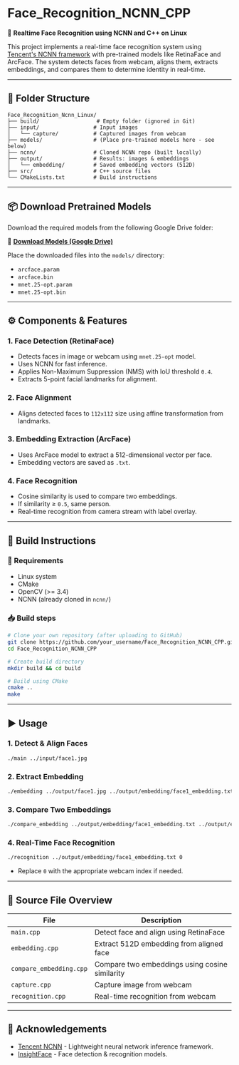 # Face_Recognition_NCNN_CPP

📌 **Realtime Face Recognition using NCNN and C++ on Linux**

This project implements a real-time face recognition system using [Tencent's NCNN framework](https://github.com/Tencent/ncnn) with pre-trained models like RetinaFace and ArcFace. The system detects faces from webcam, aligns them, extracts embeddings, and compares them to determine identity in real-time.

---

## 📁 Folder Structure

```
Face_Recognition_Ncnn_Linux/
├── build/                  # Empty folder (ignored in Git)
├── input/                 # Input images
│   └── capture/           # Captured images from webcam
├── models/                # (Place pre-trained models here - see below)
├── ncnn/                  # Cloned NCNN repo (built locally)
├── output/                # Results: images & embeddings
│   └── embedding/         # Saved embedding vectors (512D)
├── src/                   # C++ source files
└── CMakeLists.txt         # Build instructions
```

---

## 📦 Download Pretrained Models

Download the required models from the following Google Drive folder:

🔗 **[Download Models (Google Drive)](https://drive.google.com/drive/folders/19Jj8nPhX0BK_Xen6y05aog0bdJs1k2QO?usp=sharing)**

Place the downloaded files into the `models/` directory:

- `arcface.param`
- `arcface.bin`
- `mnet.25-opt.param`
- `mnet.25-opt.bin`

---

## ⚙️ Components & Features

### 1. **Face Detection (RetinaFace)**
- Detects faces in image or webcam using `mnet.25-opt` model.
- Uses NCNN for fast inference.
- Applies Non-Maximum Suppression (NMS) with IoU threshold `0.4`.
- Extracts 5-point facial landmarks for alignment.

### 2. **Face Alignment**
- Aligns detected faces to `112x112` size using affine transformation from landmarks.

### 3. **Embedding Extraction (ArcFace)**
- Uses ArcFace model to extract a 512-dimensional vector per face.
- Embedding vectors are saved as `.txt`.

### 4. **Face Recognition**
- Cosine similarity is used to compare two embeddings.
- If similarity ≥ `0.5`, same person.
- Real-time recognition from camera stream with label overlay.

---

## 🧱 Build Instructions

### 🔧 Requirements
- Linux system
- CMake
- OpenCV (>= 3.4)
- NCNN (already cloned in `ncnn/`)

### 📥 Build steps

```bash
# Clone your own repository (after uploading to GitHub)
git clone https://github.com/your_username/Face_Recognition_NCNN_CPP.git
cd Face_Recognition_NCNN_CPP

# Create build directory
mkdir build && cd build

# Build using CMake
cmake ..
make
```

---

## ▶️ Usage

### 1. **Detect & Align Faces**
```bash
./main ../input/face1.jpg
```

### 2. **Extract Embedding**
```bash
./embedding ../output/face1.jpg ../output/embedding/face1_embedding.txt
```

### 3. **Compare Two Embeddings**
```bash
./compare_embedding ../output/embedding/face1_embedding.txt ../output/embedding/face2_embedding.txt
```

### 4. **Real-Time Face Recognition**
```bash
./recognition ../output/embedding/face1_embedding.txt 0
```
- Replace `0` with the appropriate webcam index if needed.

---

## 📌 Source File Overview

| File | Description |
|------|-------------|
| `main.cpp` | Detect face and align using RetinaFace |
| `embedding.cpp` | Extract 512D embedding from aligned face |
| `compare_embedding.cpp` | Compare two embeddings using cosine similarity |
| `capture.cpp` | Capture image from webcam |
| `recognition.cpp` | Real-time recognition from webcam |

---

## 🧠 Acknowledgements

- [Tencent NCNN](https://github.com/Tencent/ncnn) - Lightweight neural network inference framework.
- [InsightFace](https://github.com/deepinsight/insightface) - Face detection & recognition models.
